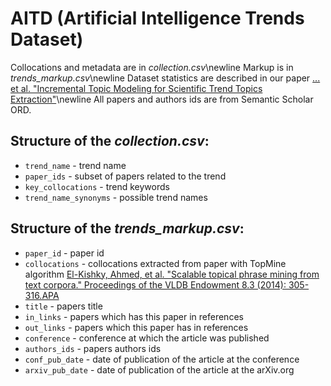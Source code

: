 # AITD (Artificial Intelligence Trends Dataset)

Collocations and metadata are in *collection.csv*\newline
Markup is in *trends_markup.csv*\newline
Dataset statistics are described in our paper [... et al. "Incremental Topic Modeling for Scientific Trend Topics Extraction"](http://...)\newline
All papers and authors ids are from Semantic Scholar ORD.

## Structure of the *collection.csv*:
- ```trend_name``` - trend name
- ```paper_ids``` - subset of papers related to the trend
- ```key_collocations``` - trend keywords
- ```trend_name_synonyms``` - possible trend names

## Structure of the *trends_markup.csv*:
- ```paper_id``` - paper id
- ```collocations``` - collocations extracted from paper with TopMine algorithm [El-Kishky, Ahmed, et al. "Scalable topical phrase mining from text corpora." Proceedings of the VLDB Endowment 8.3 (2014): 305-316.APA](http://hanj.cs.illinois.edu/pdf/vldb15_ael-kishky.pdf)
- ```title``` - papers title
- ```in_links``` - papers which has this paper in references
- ```out_links``` - papers which this paper has in references
- ```conference``` - сonference at which the article was published
- ```authors_ids``` - papers authors ids
- ```conf_pub_date``` - date of publication of the article at the conference
- ```arxiv_pub_date``` - date of publication of the article at the arXiv.org
